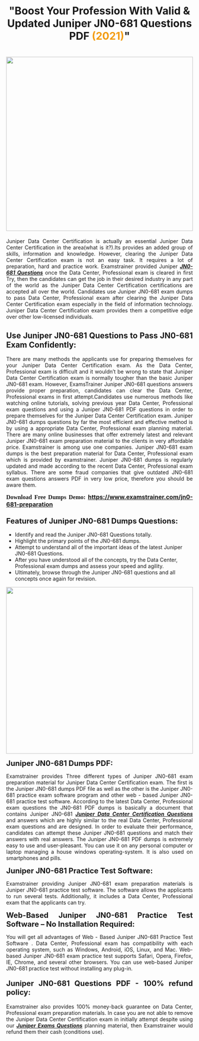 <h1 style="text-align: center;"><strong>"Boost Your Profession With Valid & Updated Juniper JN0-681 Questions PDF <span style="color:#f39c12;">(</span><font color="#f39c12">2021)</font>"</strong></h1>

<h1><strong><a href="https://www.examstrainer.com/jn0-681-preparation"><img alt="" src="https://lh3.googleusercontent.com/pw/ACtC-3f8c-slHvsLmpoocRcSJ18CXwyuRuDgfxOBXx4IdSHEzjzfh_xOgpUBjgAAY02t4nrCZtN09VK0W3n2neEBZCEPjO0q0DqiUEWHT2FAznA-KvTY27ZQYN7h16PdyGeKKF-LX8DxtBlN22QRufsFJCN3=w1366-h541-no?authuser=0" style="width: 100%; height: 470px;" /></a></strong></h1>

<p style="text-align: justify;">Juniper Data Center Certification is actually an essential Juniper Data Center Certification in the area(what is it?).Its provides an added group of skills, information and knowledge. However, clearing the Juniper Data Center Certification exam is not an easy task. It requires a lot of preparation, hard and practice work. Examstrainer provided Juniper <em><a href="https://www.examstrainer.com/jn0-681-preparation"><strong>JN0-681 Questions</strong></a></em> once the Data Center, Professional exam is cleared in first Try, then the candidates can get the job in their desired industry in any part of the world as the Juniper Data Center Certification certifications are accepted all over the world. Candidates use Juniper JN0-681 exam dumps to pass Data Center, Professional exam after clearing the Juniper Data Center Certification exam especially in the field of information technology. Juniper Data Center Certification exam provides them a competitive edge over other low-licensed individuals.</p>

<h2 style="text-align: justify;"><strong>Use Juniper JN0-681 Questions to Pass JN0-681 Exam Confidently:</strong></h2>

<p style="text-align: justify;">There are many methods the applicants use for preparing themselves for your Juniper Data Center Certification exam. As the Data Center, Professional exam is difficult and it wouldn’t be wrong to state that Juniper Data Center Certification exam is normally tougher than the basic Juniper JN0-681 exam. However, ExamsTrainer Juniper JN0-681 questions answers provide proper preparation, candidates can clear the Data Center, Professional exams in first attempt.Candidates use numerous methods like watching online tutorials, solving previous year Data Center, Professional exam questions and using a Juniper JN0-681 PDF questions in order to prepare themselves for the Juniper Data Center Certification exam. Juniper JN0-681 dumps questions by far the most efficient and effective method is by using a appropriate Data Center, Professional exam planning material. There are many online businesses that offer extremely latest and relevant Juniper JN0-681 exam preparation material to the clients in very affordable price. Examstrainer is among use one companies. Juniper JN0-681 exam dumps is the best preparation material for Data Center, Professional exam which is provided by examstrainer. Juniper JN0-681 dumps is regularly updated and made according to the recent Data Center, Professional exam syllabus. There are some fraud companies that give outdated JN0-681 exam questions answers PDF in very low price, therefore you should be aware them.</p>

<p style="text-align: justify;"><span style="font-family:Georgia,serif;"><strong><span style="font-size:16px;">Download Free Dumps Demo:</span></strong></span> <span style="font-size:16px;"><strong><a href="https://www.examstrainer.com/jn0-681-preparation">https://www.examstrainer.com/jn0-681-preparation</a></strong></span></p>

<h3 style="text-align: justify;"><strong><span style="font-size:20px;">Features of Juniper JN0-681 Dumps Questions:</span></strong></h3>

<ul>
	<li>Identify and read the Juniper JN0-681 Questions totally.</li>
	<li>Highlight the primary points of the JN0-681 dumps.</li>
	<li>Attempt to understand all of the important ideas of the latest Juniper JN0-681 Questions.</li>
	<li>After you have understood all of the concepts, try the Data Center, Professional exam dumps and assess your speed and agility.</li>
	<li>Ultimately, browse through the Juniper JN0-681 questions and all concepts once again for revision.</li>
</ul>

<p><a href="https://www.examstrainer.com/juniper-data-center-exam-preparation"><img alt="" src="https://lh3.googleusercontent.com/pw/ACtC-3d_xTg0HpoP12oxsWWcg_1SUjqBFEuEO7WDQ368VPTl6ExuzazrYkK5jHsoYFCF8AGV0s9oMu3HExQh1rFBPlN69O0KP2LWrbcXqCrkT8zA2rOTvQ1BAvJxLBhtyb-j0euWtd77LC_5ATe7WmfpKzJX=w1367-h374-no?authuser=0" style="width: 100%; height: 450px;" /></a></p>

<p><strong><span style="font-size:20px;">Juniper JN0-681 Dumps PDF:</span></strong></p>

<p style="text-align: justify;">Examstrainer provides Three different types of Juniper JN0-681 exam preparation material for Juniper Data Center Certification exam. The first is the Juniper JN0-681 dumps PDF file as well as the other is the Juniper JN0-681 practice exam software program and other web - based Juniper JN0-681 practice test software. According to the latest Data Center, Professional exam questions the JN0-681 PDF dumps is basically a document that contains Juniper JN0-681 <em><a href="https://www.examstrainer.com/juniper-data-center-exam-preparation"><strong>Juniper Data Center Certification Questions</strong></a></em> and answers which are highly similar to the real Data Center, Professional exam questions and are designed. In order to evaluate their performance, candidates can attempt these Juniper JN0-681 questions and match their answers with real answers. The Juniper JN0-681 PDF dumps is extremely easy to use and user-pleasant. You can use it on any personal computer or laptop managing a house windows operating-system. It is also used on smartphones and pills.</p>

<p style="text-align: justify;"><strong><span style="font-size:20px;">Juniper JN0-681 Practice Test Software:</span></strong></p>

<p style="text-align: justify;">Examstrainer providing Juniper JN0-681 exam preparation materials is Juniper JN0-681 practice test software. The software allows the applicants to run several tests. Additionally, it includes a Data Center, Professional exam that the applicants can try.</p>

<p style="text-align: justify;"><strong><span style="font-size:20px;">Web-Based Juniper JN0-681 Practice Test Software – No Installation Required:</span></strong></p>

<p style="text-align: justify;">You will get all advantages of Web - Based Juniper JN0-681 Practice Test Software . Data Center, Professional exam has compatibility with each operating system, such as Windows, Android, iOS, Linux, and Mac. Web-based Juniper JN0-681 exam practice test supports Safari, Opera, Firefox, IE, Chrome, and several other browsers. You can use web-based Juniper JN0-681 practice test without installing any plug-in.</p>

<h4 style="text-align: justify;"><strong><span style="font-size:20px;">Juniper JN0-681 Questions PDF - 100% refund policy:</span></strong></h4>

<p style="text-align: justify;">Examstrainer also provides 100% money-back guarantee on Data Center, Professional exam preparation materials. In case you are not able to remove the Juniper Data Center Certification exam in initially attempt despite using our <em><a href="https://www.examstrainer.com/juniper-exams"><strong>Juniper Exams Questions</strong></a></em> planning material, then Examstrainer would refund them their cash (conditions use).</p>
